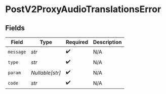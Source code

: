 # PostV2ProxyAudioTranslationsError


## Fields

| Field              | Type               | Required           | Description        |
| ------------------ | ------------------ | ------------------ | ------------------ |
| `message`          | *str*              | :heavy_check_mark: | N/A                |
| `type`             | *str*              | :heavy_check_mark: | N/A                |
| `param`            | *Nullable[str]*    | :heavy_check_mark: | N/A                |
| `code`             | *str*              | :heavy_check_mark: | N/A                |